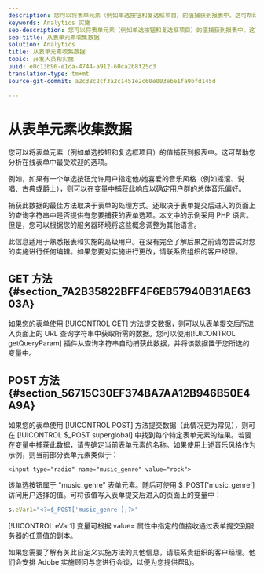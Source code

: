 ```yaml
---
description: 您可以将表单元素（例如单选按钮和复选框项目）的值捕获到报表中。这可帮助您分析在线表单中最受欢迎的选项。
keywords: Analytics 实施
seo-description: 您可以将表单元素（例如单选按钮和复选框项目）的值捕获到报表中。这可帮助您分析在线表单中最受欢迎的选项。
seo-title: 从表单元素收集数据
solution: Analytics
title: 从表单元素收集数据
topic: 开发人员和实施
uuid: e0c13b96-e1ca-4744-a912-60ca2b8f25c3
translation-type: tm+mt
source-git-commit: a2c38c2cf3a2c1451e2c60e003ebe1fa9bfd145d

---
```



# 从表单元素收集数据

您可以将表单元素（例如单选按钮和复选框项目）的值捕获到报表中。这可帮助您分析在线表单中最受欢迎的选项。

例如，如果有一个单选按钮允许用户指定他/她喜爱的音乐风格（例如摇滚、说唱、古典或爵士），则可以在变量中捕获此响应以确定用户群的总体音乐偏好。

捕获此数据的最佳方法取决于表单的处理方式。还取决于表单提交后进入的页面上的查询字符串中是否提供有您要捕获的表单选项。本文中的示例采用 PHP 语言。但是，您可以根据您的服务器环境将这些概念调整为其他语言。

此信息适用于熟悉报表和实施的高级用户。在没有完全了解后果之前请勿尝试对您的实施进行任何编辑。如果您要对实施进行更改，请联系贵组织的客户经理。

## GET 方法 {#section_7A2B35822BFF4F6EB57940B31AE6303A}

如果您的表单使用 [!UICONTROL GET] 方法提交数据，则可以从表单提交后所进入页面上的 URL 查询字符串中获取所需的数据。您可以使用[!UICONTROL getQueryParam] 插件从查询字符串自动捕获此数据，并将该数据置于您所选的变量中。

## POST 方法 {#section_56715C30EF374BA7AA12B946B50E4A9A}

如果您的表单使用 [!UICONTROL POST] 方法提交数据（此情况更为常见），则可在 [!UICONTROL $_POST superglobal] 中找到每个特定表单元素的结果。若要在变量中捕获此数据，请先确定当前表单元素的名称。如果使用上述音乐风格作为示例，则当前部分表单元素类似于：

```
<input type="radio" name="music_genre" value="rock">
```

该单选按钮属于 "music_genre" 表单元素。随后可使用 $_POST['music_genre'] 访问用户选择的值。可将该值写入表单提交后进入的页面上的变量中：

```js
s.eVar1="<?=$_POST['music_genre'];?>"
```

[!UICONTROL eVar1] 变量可根据 value= 属性中指定的值接收通过表单提交到服务器的任意值的副本。

如果您需要了解有关此自定义实施方法的其他信息，请联系贵组织的客户经理。他们会安排 Adobe 实施顾问与您进行会谈，以便为您提供帮助。
